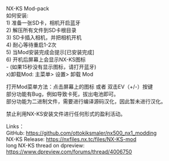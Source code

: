 NX-KS Mod-pack  
如何安装:  
      1) 准备一张SD卡，相机开启蓝牙  
      2) 解压所有文件到SD卡根目录  
      3) SD卡插入相机，并把相机开机  
      4) 耐心等待重启1-2次  
      5) 当Mod安装完成会提示[已安装完成]  
      6) 开机后屏幕上会显示NX-KS图标  
		- (如果15秒没有显示图标，请打开蓝牙)  
      x)卸载Mod: 主菜单> 设置> 卸载 Mod  
  
打开Mod菜单方法：点击屏幕上的图标  或者 双击EV（+/-）按键  
部分功能有Bug，例如导致卡死，拔出电池即可。  
部分功能为二进制文件，需要进行编译源码汉化，因此暂未进行汉化。  
  
禁止利用NX-KS安装文件进行任何形式的盈利活动。  
  
Links：  
GitHub: https://github.com/ottokiksmaler/nx500_nx1_modding  
NX-KS Release: https://nxfiles.nx.tc/files/NX-KS-mod  
long NX-KS thread on dpreview: https://www.dpreview.com/forums/thread/4006750  

